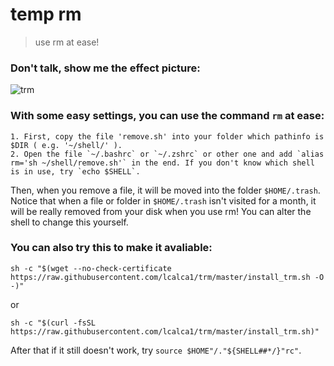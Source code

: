 # temp rm
> use rm at ease!  

### Don't talk, show me the effect picture:  
![trm](http://os6prdnzj.bkt.clouddn.com/github/md/rm1.JPG)

### With some easy settings, you can use the command `rm` at ease:  

    1. First, copy the file 'remove.sh' into your folder which pathinfo is $DIR ( e.g. '~/shell/' ).
    2. Open the file `~/.bashrc` or `~/.zshrc` or other one and add `alias rm='sh ~/shell/remove.sh'` in the end. If you don't know which shell is in use, try `echo $SHELL`.

Then, when you remove a file, it will be moved into the folder `$HOME/.trash`. Notice that when a file or folder in `$HOME/.trash` isn't visited for a month, it will be really removed from your disk when you use rm! You can alter the shell to change this yourself.

### You can also try this to make it avaliable:  
```
sh -c "$(wget --no-check-certificate https://raw.githubusercontent.com/lcalca1/trm/master/install_trm.sh -O -)"
```

or

```
sh -c "$(curl -fsSL https://raw.githubusercontent.com/lcalca1/trm/master/install_trm.sh)"
```

After that if it still doesn't work, try `source $HOME"/."${SHELL##*/}"rc"`.
